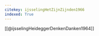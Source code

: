 ```yaml
---
citekey: ijsselingHetZijnZijnden1966
indexed: True
---
```

[[@ijsselingHeideggerDenkenDanken1964]]

